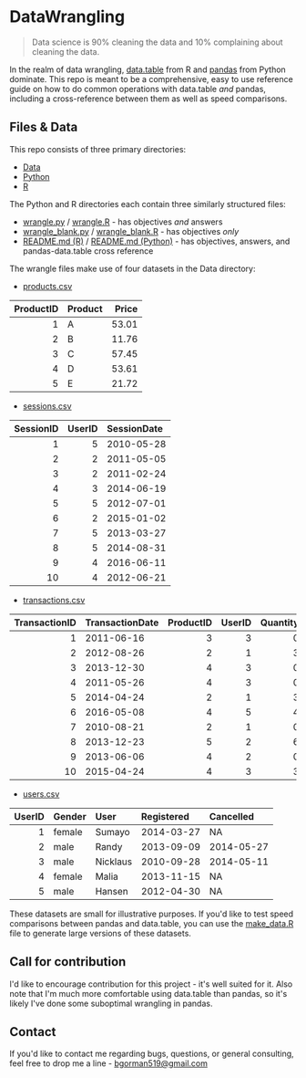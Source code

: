 # DataWrangling

> Data science is 90% cleaning the data and 10% complaining about cleaning the data. 

In the realm of data wrangling, [data.table](https://github.com/Rdatatable/data.table) from R and [pandas](https://github.com/pydata/pandas) from Python dominate. This repo is meant to be a comprehensive, easy to use reference guide on how to do common operations with data.table *and* pandas, including a cross-reference between them as well as speed comparisons.

## Files & Data
This repo consists of three primary directories: 

- [Data](https://github.com/ben519/DataWrangling/tree/master/Data)
- [Python](https://github.com/ben519/DataWrangling/tree/master/Python)
- [R](https://github.com/ben519/DataWrangling/tree/master/R)

The Python and R directories each contain three similarly structured files: 

- [wrangle.py](https://github.com/ben519/DataWrangling/blob/master/Python/wrangle.py) / [wrangle.R](https://github.com/ben519/DataWrangling/blob/master/R/wrangle.R) - has objectives *and* answers
- [wrangle_blank.py](https://github.com/ben519/DataWrangling/blob/master/Python/wrangle_blank.py) / [wrangle_blank.R](https://github.com/ben519/DataWrangling/blob/master/R/wrangle_blank.R)  - has objectives *only*
- [README.md (R)](https://github.com/ben519/DataWrangling/blob/master/R/README.md) / [README.md (Python)](https://github.com/ben519/DataWrangling/blob/master/Python/README.md) - has objectives, answers, and pandas-data.table cross reference

The wrangle files make use of four datasets in the Data directory: 

- [products.csv](https://github.com/ben519/DataWrangling/blob/master/Data/products.csv)

| ProductID|Product | Price|
|---------:|:-------|-----:|
|         1|A       | 53.01|
|         2|B       | 11.76|
|         3|C       | 57.45|
|         4|D       | 53.61|
|         5|E       | 21.72|

- [sessions.csv](https://github.com/ben519/DataWrangling/blob/master/Data/sessions.csv)

| SessionID| UserID|SessionDate |
|---------:|------:|:-----------|
|         1|      5|2010-05-28  |
|         2|      2|2011-05-05  |
|         3|      2|2011-02-24  |
|         4|      3|2014-06-19  |
|         5|      5|2012-07-01  |
|         6|      2|2015-01-02  |
|         7|      5|2013-03-27  |
|         8|      5|2014-08-31  |
|         9|      4|2016-06-11  |
|        10|      4|2012-06-21  |

- [transactions.csv](https://github.com/ben519/DataWrangling/blob/master/Data/transactions.csv)

| TransactionID|TransactionDate | ProductID| UserID| Quantity|
|-------------:|:---------------|---------:|------:|--------:|
|             1|2011-06-16      |         3|      3|        0|
|             2|2012-08-26      |         2|      1|        3|
|             3|2013-12-30      |         4|      3|        0|
|             4|2011-05-26      |         4|      3|        0|
|             5|2014-04-24      |         2|      1|        3|
|             6|2016-05-08      |         4|      5|        4|
|             7|2010-08-21      |         2|      1|        0|
|             8|2013-12-23      |         5|      2|        6|
|             9|2013-06-06      |         4|      2|        0|
|            10|2015-04-24      |         4|      3|        3|

- [users.csv](https://github.com/ben519/DataWrangling/blob/master/Data/users.csv)

| UserID|Gender |User     |Registered |Cancelled  |
|------:|:------|:--------|:----------|:----------|
|      1|female |Sumayo   |2014-03-27 |NA         |
|      2|male   |Randy    |2013-09-09 |2014-05-27 |
|      3|male   |Nicklaus |2010-09-28 |2014-05-11 |
|      4|female |Malia    |2013-11-15 |NA         |
|      5|male   |Hansen   |2012-04-30 |NA         |

These datasets are small for illustrative purposes. If you'd like to test speed comparisons between pandas and data.table, you can use the [make_data.R](https://github.com/ben519/DataWrangling/blob/master/Data/make_data.R) file to generate large versions of these datasets.

## Call for contribution
I'd like to encourage contribution for this project - it's well suited for it. Also note that I'm much more comfortable using data.table than pandas, so it's likely I've done some suboptimal wrangling in pandas.

## Contact
If you'd like to contact me regarding bugs, questions, or general consulting, feel free to drop me a line - bgorman519@gmail.com